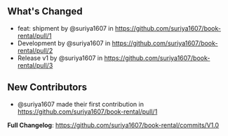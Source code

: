 ## What's Changed
* feat: shipment by @suriya1607 in https://github.com/suriya1607/book-rental/pull/1
* Development by @suriya1607 in https://github.com/suriya1607/book-rental/pull/2
* Release v1 by @suriya1607 in https://github.com/suriya1607/book-rental/pull/3

## New Contributors
* @suriya1607 made their first contribution in https://github.com/suriya1607/book-rental/pull/1

**Full Changelog**: https://github.com/suriya1607/book-rental/commits/V1.0
